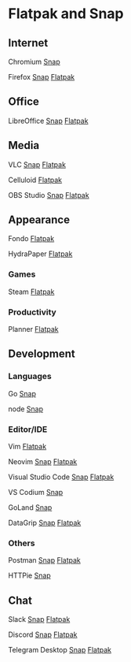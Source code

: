 # Flatpak and Snap

## Internet

Chromium
[Snap](https://snapcraft.io/chromium)

Firefox
[Snap](https://snapcraft.io/firefox)
[Flatpak](https://flathub.org/apps/details/org.mozilla.firefox)

## Office

LibreOffice
[Snap](https://snapcraft.io/libreoffice)
[Flatpak](https://flathub.org/apps/details/org.libreoffice.LibreOffice)

## Media

VLC
[Snap](https://snapcraft.io/vlc)
[Flatpak](https://flathub.org/apps/search/vlc)

Celluloid
[Flatpak](https://flathub.org/apps/details/io.github.celluloid_player.Celluloid)

OBS Studio
[Snap](https://snapcraft.io/obs-studio)
[Flatpak](https://flathub.org/apps/details/com.obsproject.Studio)

## Appearance

Fondo
[Flatpak](https://flathub.org/apps/details/com.github.calo001.fondo)

HydraPaper
[Flatpak](https://flathub.org/apps/details/org.gabmus.hydrapaper)

### Games

Steam
[Flatpak](https://flathub.org/apps/details/com.valvesoftware.Steam)

### Productivity

Planner
[Flatpak](https://flathub.org/apps/details/com.github.alainm23.planner)

## Development

### Languages

Go
[Snap](https://snapcraft.io/go)

node
[Snap](https://snapcraft.io/node)

### Editor/IDE

Vim
[Flatpak](https://flathub.org/apps/details/org.vim.Vim)

Neovim
[Snap](https://snapcraft.io/nvim)
[Flatpak](https://flathub.org/apps/details/io.neovim.nvim)

Visual Studio Code
[Snap](https://snapcraft.io/code)
[Flatpak](https://snapcraft.io/code)

VS Codium
[Snap](https://snapcraft.io/codium)

GoLand
[Snap](https://snapcraft.io/goland)

DataGrip
[Snap](https://snapcraft.io/datagrip)
[Flatpak](https://flathub.org/apps/details/com.jetbrains.DataGrip)

### Others

Postman
[Snap](https://snapcraft.io/postman)
[Flatpak](https://flathub.org/apps/details/com.getpostman.Postman)

HTTPie
[Snap](https://snapcraft.io/http)

## Chat

Slack
[Snap](https://snapcraft.io/slack)
[Flatpak](https://flathub.org/apps/details/com.slack.Slack)

Discord
[Snap](https://snapcraft.io/discord)
[Flatpak](https://flathub.org/apps/details/com.discordapp.Discord)

Telegram Desktop
[Snap](https://snapcraft.io/telegram-desktop)
[Flatpak](https://flathub.org/apps/details/org.telegram.desktop)
